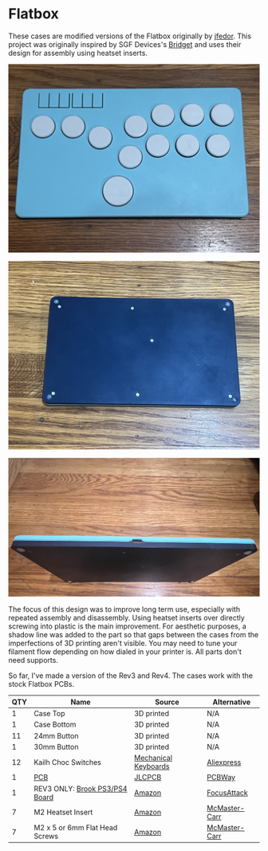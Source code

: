 # Flatbox
These cases are modified versions of the Flatbox originally by [jfedor](https://github.com/jfedor2/flatbox). This project was originally inspired by SGF Devices's [Bridget](https://github.com/sgfdevices/Bridget) and uses their design for assembly using heatset inserts.

![Top](./Photos/Top.jpg)

![Bottom](./Photos/Bottom.jpg)

![Side](./Photos/Side.jpg)

The focus of this design was to improve long term use, especially with repeated assembly and disassembly. Using heatset inserts over directly screwing into plastic is the main improvement. For aesthetic purposes, a shadow line was added to the part so that gaps between the cases from the imperfections of 3D printing aren't visible. You may need to tune your filament flow depending on how dialed in your printer is. All parts don't need supports.

So far, I've made a version of the Rev3 and Rev4. The cases work with the stock Flatbox PCBs.
  
QTY | Name | Source | Alternative
------- | ------------------------- | --------------------- | ---------------------
1 | Case Top | 3D printed | N/A
1 | Case Bottom | 3D printed | N/A
11 | 24mm Button | 3D printed | N/A
1 | 30mm Button | 3D printed | N/A
12 | Kailh Choc Switches | [Mechanical Keyboards](https://mechanicalkeyboards.com/shop/index.php?l=product_detail&p=6337) | [Aliexpress](https://www.aliexpress.us/item/3256804880270570.html)
1 | [PCB](https://github.com/jfedor2/flatbox/tree/master) | [JLCPCB](https://jlcpcb.com) | [PCBWay](https://www.pcbway.com)
1 | REV3 ONLY: [Brook PS3/PS4 Board](https://www.brookaccessory.com/detail/58690501) | [Amazon](https://www.amazon.com/Brook-PC-Fight-Board-Fighting-Function/dp/B01A29YQ1M) | [FocusAttack](https://focusattack.com/brook-ps3-ps4-fight-board-pcba)
7 | M2 Heatset Insert | [Amazon](https://www.amazon.com/AIEX-Printing-Embedment-Automotive-M2x3x3-5mm/dp/B0B8GN63S2) | [McMaster-Carr](https://www.mcmaster.com/94459A120)
7 | M2 x 5 or 6mm Flat Head Screws | [Amazon](https://www.amazon.com/s?k=m2x6mm+flat+head+screws&crid=2LFWHBOWVENA0&sprefix=m2x6mm+flat+head+screw%2Caps%2C132) | [McMaster-Carr](https://www.mcmaster.com/92125A052)
